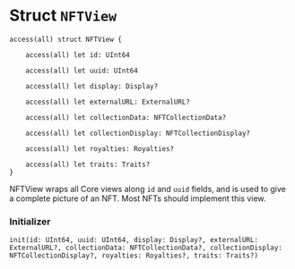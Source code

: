 # Struct `NFTView`

```cadence
access(all) struct NFTView {

    access(all) let id: UInt64

    access(all) let uuid: UInt64

    access(all) let display: Display?

    access(all) let externalURL: ExternalURL?

    access(all) let collectionData: NFTCollectionData?

    access(all) let collectionDisplay: NFTCollectionDisplay?

    access(all) let royalties: Royalties?

    access(all) let traits: Traits?
}
```

NFTView wraps all Core views along `id` and `uuid` fields, and is used
to give a complete picture of an NFT. Most NFTs should implement this
view.

### Initializer

```cadence
init(id: UInt64, uuid: UInt64, display: Display?, externalURL: ExternalURL?, collectionData: NFTCollectionData?, collectionDisplay: NFTCollectionDisplay?, royalties: Royalties?, traits: Traits?)
```


